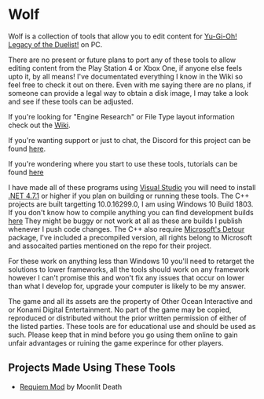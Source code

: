 # Wolf


Wolf is a collection of tools that allow you to edit content for [Yu-Gi-Oh! Legacy of the Duelist!](http://store.steampowered.com/app/480650/YuGiOh_Legacy_of_the_Duelist/) on PC.

There are no present or future plans to port any of these tools to allow editing content from the Play Station 4 or Xbox One, if anyone else feels upto it, by all means! I've documentated everything I know in the Wiki so feel free to check it out on there.
Even with me saying there are no plans, if someone can provide a legal way to obtain a disk image, I may take a look and see if these tools can be adjusted.

If you're looking for "Engine Research" or File Type layout information check out the [Wiki](https://github.com/Arefu/Wolf/wiki).

If you're wanting support or just to chat, the Discord for this project can be found [here](https://discord.gg/a4Ync3M ).

If you're wondering where you start to use these tools, tutorials can be found [here](https://github.com/Arefu/Wolf/wiki/How-To)


I have made all of these programs using [Visual Studio](https://www.visualstudio.com/downloads/) you will need to install [.NET 4.7.1](https://www.microsoft.com/en-nz/download/details.aspx?id=48130) or higher if you plan on building or running these tools.
The C++ projects are built targetting 10.0.16299.0, I am using Windows 10 Build 1803. If you don't know how to compile anything you can find development builds [here](https://github.com/Arefu/Wolf/tree/master/bin) They might be buggy or not work at all as these are builds I publish whenever I push code changes.
The C++ also require [Microsoft's Detour](https://github.com/microsoft/detours/) package, I've included a precompiled version, all rights belong to Microsoft and assocaited parties mentioned on the repo for their project.

For these work on anything less than Windows 10 you'll need to retarget the solutions to lower frameworks, all the tools should work on any framework however I can't promise this and won't fix any issues that occur on lower than what I develop for, upgrade your computer is likely to be my answer.

The game and all its assets are the property of Other Ocean Interactive and or Konami Digital Entertainment. No part of the game may be copied, reproduced or distributed without the prior written permission of either of the listed parties. These tools are for educational use and should be used as such. Please keep that in mind before you go using them online to gain unfair advantages or ruining the game experince for other players.


## Projects Made Using These Tools
* [Requiem Mod](https://www.moddb.com/mods/lotdrequiem-mod/downloads/requiem13) by Moonlit Death
